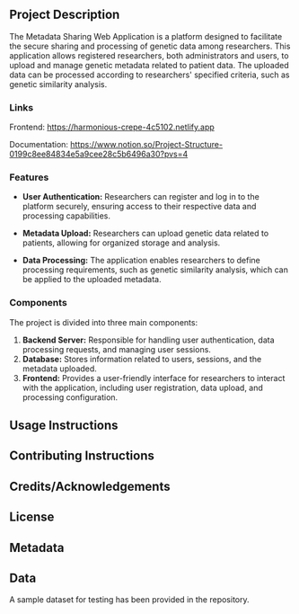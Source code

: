 ## Project Description

The Metadata Sharing Web Application is a platform designed to facilitate the secure sharing and processing of genetic data among researchers. This application allows registered researchers, both administrators and users, to upload and manage genetic metadata related to patient data. The uploaded data can be processed according to researchers' specified criteria, such as genetic similarity analysis.

### Links

Frontend:
https://harmonious-crepe-4c5102.netlify.app

Documentation:
https://www.notion.so/Project-Structure-0199c8ee84834e5a9cee28c5b6496a30?pvs=4

### Features

- **User Authentication:** Researchers can register and log in to the platform securely, ensuring access to their respective data and processing capabilities.

- **Metadata Upload:** Researchers can upload genetic data related to patients, allowing for organized storage and analysis.

- **Data Processing:** The application enables researchers to define processing requirements, such as genetic similarity analysis, which can be applied to the uploaded metadata.

### Components

The project is divided into three main components:
1. **Backend Server:** Responsible for handling user authentication, data processing requests, and managing user sessions.
2. **Database:** Stores information related to users, sessions, and the metadata uploaded.
3. **Frontend:** Provides a user-friendly interface for researchers to interact with the application, including user registration, data upload, and processing configuration.

## Usage Instructions


## Contributing Instructions


## Credits/Acknowledgements


## License


## Metadata


## Data

A sample dataset for testing has been provided in the repository. 

```
